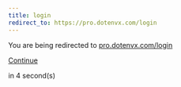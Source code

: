 ```yaml
---
title: login
redirect_to: https://pro.dotenvx.com/login
---
```


<div class="flex flex-col gap-6 mx-auto w-fit text-center items-center mt-40">
  <div class="flex flex-col gap-2">
    <span class="">You are being redirected to</span>
    <a href="https://pro.dotenvx.com/login"><u>pro.dotenvx.com/login</u></a>
  </div>

  <a class="btn-outline w-fit" href="https://pro.dotenvx.com/login">Continue</a>

  <span class="text-xs">in <span id="counter">4</span> second(s)</span>
</div>

<script>
  var interval
  interval = setInterval(function() {
    var div = document.querySelector("#counter")
    var count = div.textContent * 1 - 1
    div.textContent = count
    if (count <= 0) {
      window.location.replace("https://pro.dotenvx.com/login")
      clearInterval(interval)
    }
  }, 1000)
</script>
